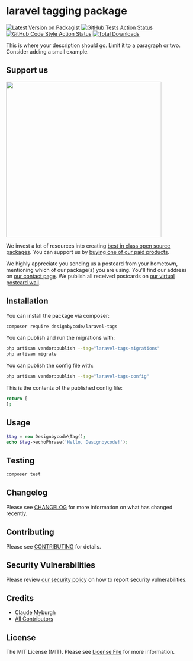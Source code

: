 # laravel tagging package

[![Latest Version on Packagist](https://img.shields.io/packagist/v/designbycode/laravel-tags.svg?style=flat-square)](https://packagist.org/packages/designbycode/laravel-tags)
[![GitHub Tests Action Status](https://img.shields.io/github/actions/workflow/status/designbycode/laravel-tags/run-tests.yml?branch=main&label=tests&style=flat-square)](https://github.com/designbycode/laravel-tags/actions?query=workflow%3Arun-tests+branch%3Amain)
[![GitHub Code Style Action Status](https://img.shields.io/github/actions/workflow/status/designbycode/laravel-tags/fix-php-code-style-issues.yml?branch=main&label=code%20style&style=flat-square)](https://github.com/designbycode/laravel-tags/actions?query=workflow%3A"Fix+PHP+code+style+issues"+branch%3Amain)
[![Total Downloads](https://img.shields.io/packagist/dt/designbycode/laravel-tags.svg?style=flat-square)](https://packagist.org/packages/designbycode/laravel-tags)

This is where your description should go. Limit it to a paragraph or two. Consider adding a small example.

## Support us

[<img src="https://github-ads.s3.eu-central-1.amazonaws.com/laravel-tags.jpg?t=1" width="419px" />](https://spatie.be/github-ad-click/laravel-tags)

We invest a lot of resources into creating [best in class open source packages](https://spatie.be/open-source). You can support us by [buying one of our paid products](https://spatie.be/open-source/support-us).

We highly appreciate you sending us a postcard from your hometown, mentioning which of our package(s) you are using. You'll find our address on [our contact page](https://spatie.be/about-us). We publish all received postcards on [our virtual postcard wall](https://spatie.be/open-source/postcards).

## Installation

You can install the package via composer:

```bash
composer require designbycode/laravel-tags
```

You can publish and run the migrations with:

```bash
php artisan vendor:publish --tag="laravel-tags-migrations"
php artisan migrate
```

You can publish the config file with:

```bash
php artisan vendor:publish --tag="laravel-tags-config"
```

This is the contents of the published config file:

```php
return [
];
```


## Usage

```php
$tag = new Designbycode\Tag();
echo $tag->echoPhrase('Hello, Designbycode!');
```

## Testing

```bash
composer test
```

## Changelog

Please see [CHANGELOG](CHANGELOG.md) for more information on what has changed recently.

## Contributing

Please see [CONTRIBUTING](CONTRIBUTING.md) for details.

## Security Vulnerabilities

Please review [our security policy](../../security/policy) on how to report security vulnerabilities.

## Credits

- [Claude Myburgh](https://github.com/designbycode)
- [All Contributors](../../contributors)

## License

The MIT License (MIT). Please see [License File](LICENSE.md) for more information.
